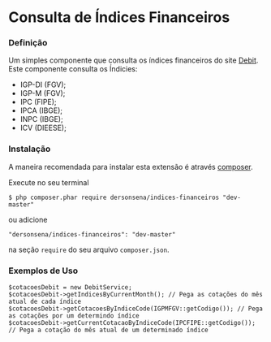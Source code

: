 # Consulta de Índices Financeiros

### Definição

Um simples componente que consulta os índices financeiros do site [Debit](http://www.debit.com.br). Este componente consulta os Índicies:

- IGP-DI (FGV);
- IGP-M (FGV);
- IPC (FIPE);
- IPCA (IBGE);
- INPC (IBGE);
- ICV (DIEESE);

### Instalação

A maneira recomendada para instalar esta extensão é através [composer](http://getcomposer.org/download/).

Execute no seu terminal

```
$ php composer.phar require dersonsena/indices-financeiros "dev-master"
```

ou adicione

```
"dersonsena/indices-financeiros": "dev-master"
```

na seção ```require``` do seu arquivo `composer.json`.

### Exemplos de Uso

```
$cotacoesDebit = new DebitService;
$cotacoesDebit->getIndicesByCurrentMonth(); // Pega as cotações do mês atual de cada índice
$cotacoesDebit->getCotacoesByIndiceCode(IGPMFGV::getCodigo()); // Pega as cotações por um determindo índice
$cotacoesDebit->getCurrentCotacaoByIndiceCode(IPCFIPE::getCodigo()); // Pega a cotação do mês atual de um determinado índice
```